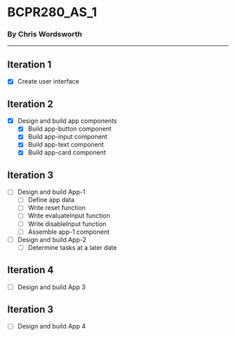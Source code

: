 # BCPR280_AS_1
### By Chris Wordsworth

---

## Iteration 1
  - [x] Create user interface

## Iteration 2
  - [x] Design and build app components
    - [x] Build app-button component
    - [x] Build app-input component
    - [x] Build app-text component
    - [x] Build app-card component

## Iteration 3
  - [ ] Design and build App-1
    - [ ] Define app data
    - [ ] Write reset function
    - [ ] Write evaluateInput function
    - [ ] Write disableInput function
    - [ ] Assemble app-1 component
  - [ ] Design and build App-2
    - [ ] Determine tasks at a later date

## Iteration 4
  - [ ] Design and build App 3

## Iteration 3
  - [ ] Design and build App 4
